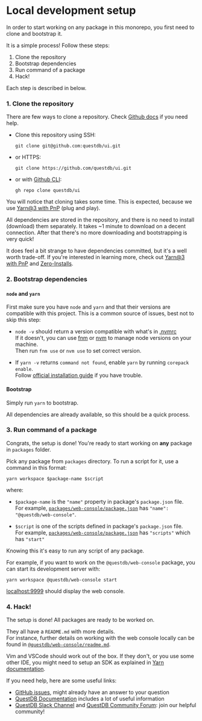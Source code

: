 # Local development setup

In order to start working on any package in this monorepo, you first need to clone and bootstrap it.

It is a simple process! Follow these steps:

1. Clone the repository
2. Bootstrap dependencies
3. Run command of a package
4. Hack!

Each step is described in below.

### 1. Clone the repository

There are few ways to clone a repository. Check [Github docs](https://docs.github.com/en/repositories/creating-and-managing-repositories/cloning-a-repository) if you need help.

- Clone this repository using SSH:

  ```
  git clone git@github.com:questdb/ui.git
  ```

- or HTTPS:

  ```
  git clone https://github.com/questdb/ui.git
  ```

- or with [Github CLI](https://cli.github.com/):
  ```
  gh repo clone questdb/ui
  ```

You will notice that cloning takes some time. This is expected, because we use [Yarn@3 with PnP](https://next.yarnpkg.com/features/pnp) (plug and play).

All dependencies are stored in the repository, and there is no need to install (download) them separately.
It takes ~1 minute to download on a decent connection. After that there's no more downloading and bootstrapping is very quick!

It does feel a bit strange to have dependencies committed, but it's a well worth trade-off. If you're interested in learning more, check out [Yarn@3 with PnP](https://yarnpkg.com/features/pnp) and [Zero-Installs](https://yarnpkg.com/features/zero-installs).

### 2. Bootstrap dependencies

#### `node` and `yarn`

First make sure you have `node` and `yarn` and that their versions are compatible with this project.
This is a common source of issues, best not to skip this step:

- `node -v` should return a version compatible with what's in [.nvmrc](../.nvmrc)\
  If it doesn't, you can use [fnm](https://fnm.vercel.app) or [nvm](https://github.com/nvm-sh/nvm) to manage node versions on your machine.\
  Then run `fnm use` or `nvm use` to set correct version.

- If `yarn -v` returns `command not found`, enable `yarn` by running `corepack enable`.\
  Follow [official installation guide](https://yarnpkg.com/getting-started/install) if you have trouble.

#### Bootstrap

Simply run `yarn` to bootstrap.

All dependencies are already available, so this should be a quick process.

### 3. Run command of a package

Congrats, the setup is done! You're ready to start working on **any** package in `packages` folder.

Pick any package from `packages` directory. To run a script for it, use a command in this format:

```
yarn workspace $package-name $script
```

where:

- `$package-name` is the `"name"` property in package's `package.json` file.\
   For example, [`packages/web-console/package.json`](../packages/web-console/package.json) has `"name": "@questdb/web-console"`.

- `$script` is one of the scripts defined in package's `package.json` file.\
   For example, [`packages/web-console/package.json`](../packages/web-console/package.json) has `"scripts"` which has `"start"`

Knowing this it's easy to run any script of any package.

For example, if you want to work on the `@questdb/web-console` package, you can start its
development server with:

```
yarn workspace @questdb/web-console start
```

[localhost:9999](http://localhost:9999) should display the web console.

### 4. Hack!

The setup is done! All packages are ready to be worked on.

They all have a `README.md` with more details.\
For instance, further details on working with the web console locally can be found
in [`@questdb/web-console/readme.md`](../packages/web-console/README.md).

Vim and VSCode should work out of the box. If they don't, or you use some
other IDE, you might need to setup an SDK as explained in [Yarn
documentation](https://yarnpkg.com/getting-started/editor-sdks).

If you need help, here are some useful links:

- [GitHub issues](https://github.com/questdb/ui/issues), might already have an answer to your question
- [QuestDB Documentation](https://questdb.com/docs/) includes a lot of useful information
- [QuestDB Slack Channel](https://slack.questdb.io/) and [QuestDB Community Forum](https://community.questdb.io/): join our helpful community!
